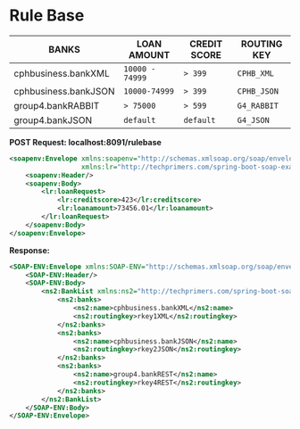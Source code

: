 # Rule Base

BANKS | LOAN AMOUNT | CREDIT SCORE  | ROUTING KEY |
------|-------------|---------------|-------------|
cphbusiness.bankXML | `10000 - 74999` | `> 399`  | `CPHB_XML` |
cphbusiness.bankJSON | `10000-74999` | `> 399` | `CPHB_JSON` |
group4.bankRABBIT | `> 75000` | `> 599` | `G4_RABBIT` |
group4.bankJSON | `default`| `default` |  `G4_JSON` | 

**POST Request: localhost:8091/rulebase**

```xml
<soapenv:Envelope xmlns:soapenv="http://schemas.xmlsoap.org/soap/envelope/"
                  xmlns:lr="http://techprimers.com/spring-boot-soap-example">
    <soapenv:Header/>
    <soapenv:Body>
        <lr:loanRequest>
            <lr:creditscore>423</lr:creditscore>
            <lr:loanamount>73456.01</lr:loanamount>
        </lr:loanRequest>
    </soapenv:Body>
</soapenv:Envelope>
```

**Response:**

```xml
<SOAP-ENV:Envelope xmlns:SOAP-ENV="http://schemas.xmlsoap.org/soap/envelope/">
    <SOAP-ENV:Header/>
    <SOAP-ENV:Body>
        <ns2:BankList xmlns:ns2="http://techprimers.com/spring-boot-soap-example">
            <ns2:banks>
                <ns2:name>cphbusiness.bankXML</ns2:name>
                <ns2:routingkey>rkey1XML</ns2:routingkey>
            </ns2:banks>
            <ns2:banks>
                <ns2:name>cphbusiness.bankJSON</ns2:name>
                <ns2:routingkey>rkey2JSON</ns2:routingkey>
            </ns2:banks>
            <ns2:banks>
                <ns2:name>group4.bankREST</ns2:name>
                <ns2:routingkey>rkey4REST</ns2:routingkey>
            </ns2:banks>
        </ns2:BankList>
    </SOAP-ENV:Body>
</SOAP-ENV:Envelope>
```